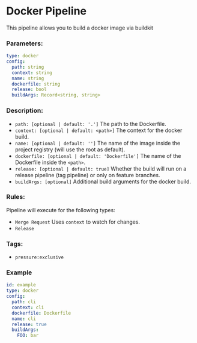 # Docker Pipeline
This pipeline allows you to build a docker image via buildkit

### Parameters:
```yaml
type: docker
config:
  path: string
  context: string
  name: string
  dockerfile: string
  release: bool
  buildArgs: Record<string, string>
```

### Description:

* `path: [optional | default: '.']` The path to the Dockerfile.
* `context: [optional | default: <path>]` The context for the docker build.
* `name: [optional | default: '']` The name of the image inside the project registry (will use the root as default).
* `dockerfile: [optional | default: 'Dockerfile']` The name of the Dockerfile inside the `<path>`.
* `release: [optional | default: true]` Whether the build will run on a release pipeline (tag pipeline) or only on feature branches.
* `buildArgs: [optional]` Additional build arguments for the docker build.

### Rules:
Pipeline will execute for the following types:
* `Merge Request` Uses `context` to watch for changes.
* `Release`

### Tags:
* `pressure:exclusive`

### Example
```yaml
id: example
type: docker
config:
  path: cli
  context: cli
  dockerfile: Dockerfile
  name: cli
  release: true
  buildArgs:
    FOO: bar 
```
